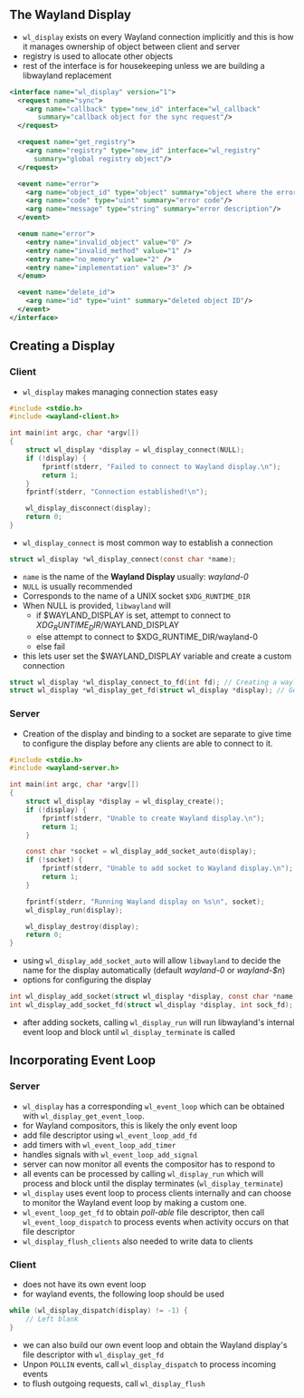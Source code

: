 ## The Wayland Display
- `wl_display` exists on every Wayland connection implicitly and this is how it manages ownership of object between client and server
- registry is used to allocate other objects
- rest of the interface is for housekeeping unless we are building a libwayland replacement
```xml
<interface name="wl_display" version="1">
  <request name="sync">
    <arg name="callback" type="new_id" interface="wl_callback"
       summary="callback object for the sync request"/>
  </request>

  <request name="get_registry">
    <arg name="registry" type="new_id" interface="wl_registry"
      summary="global registry object"/>
  </request>

  <event name="error">
    <arg name="object_id" type="object" summary="object where the error occurred"/>
    <arg name="code" type="uint" summary="error code"/>
    <arg name="message" type="string" summary="error description"/>
  </event>

  <enum name="error">
    <entry name="invalid_object" value="0" />
    <entry name="invalid_method" value="1" />
    <entry name="no_memory" value="2" />
    <entry name="implementation" value="3" />
  </enum>

  <event name="delete_id">
    <arg name="id" type="uint" summary="deleted object ID"/>
  </event>
</interface>
```
## Creating a Display
### Client
- `wl_display` makes managing connection states easy
```c
#include <stdio.h>
#include <wayland-client.h>

int main(int argc, char *argv[])
{
    struct wl_display *display = wl_display_connect(NULL);
    if (!display) {
        fprintf(stderr, "Failed to connect to Wayland display.\n");
        return 1;
    }
    fprintf(stderr, "Connection established!\n");

    wl_display_disconnect(display);
    return 0;
}
```
- `wl_display_connect` is most common way to establish a connection
```c
struct wl_display *wl_display_connect(const char *name);
```
- `name` is the name of the **Wayland Display** usually: *wayland-0*
- `NULL` is usually recommended
- Corresponds to the name of a UNIX socket `$XDG_RUNTIME_DIR`
- When NULL is provided, `libwayland` will
    - if $WAYLAND_DISPLAY is set, attempt to connect to $XDG_RUNTIME_DIR/$WAYLAND_DISPLAY
    - else attempt to connect to $XDG_RUNTIME_DIR/wayland-0
    - else fail
- this lets user set the $WAYLAND_DISPLAY variable and create a custom connection
```c
struct wl_display *wl_display_connect_to_fd(int fd); // Creating a wayland display from a file descriptor
struct wl_display *wl_display_get_fd(struct wl_display *display); // Get the file descriptor of the current display
```
### Server
- Creation of the display and binding to a socket are separate to give time to configure the display before any clients are able to connect to it.
```c
#include <stdio.h>
#include <wayland-server.h>

int main(int argc, char *argv[])
{
    struct wl_display *display = wl_display_create();
    if (!display) {
        fprintf(stderr, "Unable to create Wayland display.\n");
        return 1;
    }

    const char *socket = wl_display_add_socket_auto(display);
    if (!socket) {
        fprintf(stderr, "Unable to add socket to Wayland display.\n");
        return 1;
    }

    fprintf(stderr, "Running Wayland display on %s\n", socket);
    wl_display_run(display);

    wl_display_destroy(display);
    return 0;
}
```
- using `wl_display_add_socket_auto` will allow `libwayland` to decide the name for the display automatically (default *wayland-0* or *wayland-$n*)
- options for configuring the display
```c
int wl_display_add_socket(struct wl_display *display, const char *name);
int wl_display_add_socket_fd(struct wl_display *display, int sock_fd);
```
- after adding sockets, calling `wl_display_run` will run libwayland's internal event loop and block until `wl_display_terminate` is called

## Incorporating Event Loop
### Server
- `wl_display` has a corresponding `wl_event_loop` which can be obtained with `wl_display_get_event_loop`.
- for Wayland compositors, this is likely the only event loop
- add file descriptor using `wl_event_loop_add_fd`
- add timers with `wl_event_loop_add_timer`
- handles signals with `wl_event_loop_add_signal`
- server can now monitor all events the compositor has to respond to
- all events can be processed by calling `wl_display_run` which will process and block until the display terminates (`wl_display_terminate`)
- `wl_display` uses event loop to process clients internally and can choose to monitor the Wayland event loop by making a custom one.
- `wl_event_loop_get_fd` to obtain *poll-able* file descriptor, then call `wl_event_loop_dispatch` to process events when activity occurs on that file descriptor
- `wl_display_flush_clients` also needed to write data to clients

### Client
- does not have its own event loop
- for wayland events, the following loop should be used
```c
while (wl_display_dispatch(display) != -1) {
    // Left blank
}
```
- we can also build our own event loop and obtain the Wayland display's file descriptor with `wl_display_get_fd`
- Unpon `POLLIN` events, call `wl_display_dispatch` to process incoming events
- to flush outgoing requests, call `wl_display_flush`

